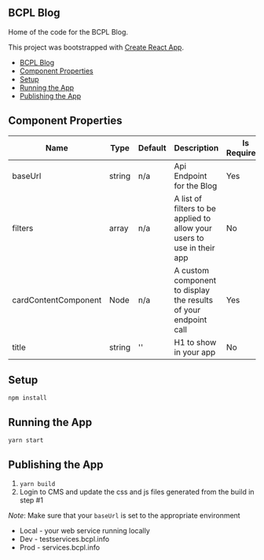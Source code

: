 ## BCPL Blog

Home of the code for the BCPL Blog.

This project was bootstrapped with [Create React App](https://github.com/facebookincubator/create-react-app).
- [BCPL Blog](#bcpl-blog)
- [Component Properties](#component-properties)
- [Setup](#setup)
- [Running the App](#running-the-app)
- [Publishing the App](#publishing-the-app)

## Component Properties

| Name                 | Type   | Default | Description                                                             | Is Required? |
| -------------------- | ------ | ------- | ----------------------------------------------------------------------- | ------------ |
| baseUrl              | string | n/a     | Api Endpoint for the Blog                                               | Yes          |
| filters              | array  | n/a     | A list of filters to be applied to allow your users to use in their app | No           |
| cardContentComponent | Node   | n/a     | A custom component to display the results of your endpoint call         | Yes          |
| title                | string | ''      | H1 to show in your app                                                  | No           |

## Setup

`npm install`

## Running the App

`yarn start`

## Publishing the App

1. `yarn build`
2. Login to CMS and update the css and js files generated from the build in step #1

_Note_: Make sure that your `baseUrl` is set to the appropriate environment

- Local - your web service running locally
- Dev - testservices.bcpl.info
- Prod - services.bcpl.info

